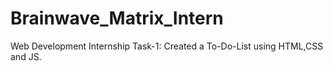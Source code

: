 # Brainwave_Matrix_Intern
Web Development Internship
Task-1:
Created a To-Do-List using HTML,CSS and JS.
